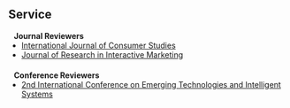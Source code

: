 ## Service
<!-- 
<h4 style="margin:0 10px 0;">Conference Reviewers</h4>

<ul style="margin:0 0 5px;">
  <li><a href="http://cvpr2023.thecvf.com/"><autocolor>IEEE/CVF Conference on Computer Vision and Pattern Recognition (CVPR) 2021-2023</autocolor></a></li>
  <li><a href="http://iccv2021.thecvf.com/"><autocolor>IEEE/CVF International Conference on Computer Vision (ICCV) 2021</autocolor></a></li>
  <li><a href="https://eccv2022.ecva.net/"><autocolor>European Conference on Computer Vision (ECCV) 2022</autocolor></a></li>
</ul> -->

<h4 style="margin:0 10px 0;">Journal Reviewers</h4>

<ul style="margin:0 0 20px;">
  <li><a href="https://onlinelibrary.wiley.com/journal/14706431" target="_blank"> International Journal of Consumer Studies </a></li>
  <li><a href="https://www.emerald.com/insight/publication/issn/2040-7122" target="_blank"> Journal of Research in Interactive Marketing </a></li>
</ul>

<h4 style="margin:0 10px 0;">Conference Reviewers</h4>

<ul style="margin:0 0 20px;">

  <li><a href="link.springer.com/book/10.1007/978-3-031-20429-6?sv1=affiliate&sv_campaign_id=685769&awc=26429_1702004966_de8ef54fa6f34ba56622f00cc14bfe8b&utm_medium=affiliate&utm_source=awin&utm_campaign=CONR_BOOKS_ECOM_DE_PHSS_ALWYS_DEEPLINK&utm_content=textlink&utm_term=685769" target="_blank"> 2nd International Conference on Emerging Technologies and Intelligent Systems </a></li>
</ul>
